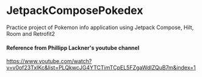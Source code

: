# JetpackComposePokedex
Practice project of Pokemon info application using Jetpack Compose, Hilt, Room and Retrofit2

#### Reference from Phillipp Lackner's youtube channel
https://www.youtube.com/watch?v=v0of23TxIKc&list=PLQkwcJG4YTCTimTCpEL5FZgaWdIZQuB7m&index=1
